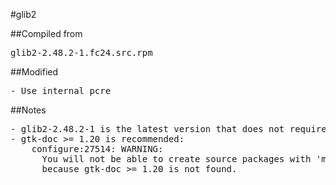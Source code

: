 #glib2

##Compiled from
<pre>glib2-2.48.2-1.fc24.src.rpm</pre>

##Modified
<pre>
- Use internal pcre
</pre>

##Notes
<pre>
- glib2-2.48.2-1 is the latest version that does not require libmount-devel
- gtk-doc >= 1.20 is recommended:
	configure:27514: WARNING:
	  You will not be able to create source packages with 'make dist'
	  because gtk-doc >= 1.20 is not found.
</pre>
